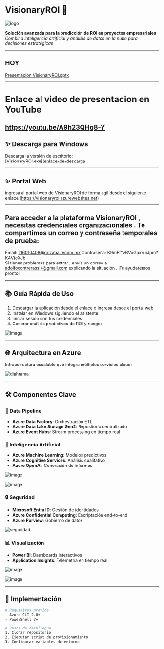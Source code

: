 # VisionaryROI 🚀
![logo](https://github.com/user-attachments/assets/36bd4495-5767-400e-910f-189929aa85ae)

**Solución avanzada para la predicción de ROI en proyectos empresariales**  
*Combina inteligencia artificial y análisis de datos en la nube para decisiones estratégicas*



---

## HOY 
[Presentacion VisionaryROI.pptx](https://github.com/user-attachments/files/19400860/Presentacion.VisionaryROI.pptx)

---
# Enlace al video de presentacion en YouTube

https://youtu.be/A9h23QHg8-Y
---

## ✨ Descarga para Windows
Descarga la versión de escritorio:  
[VisionaryROI.exe]([enlace-de-descarga](https://1drv.ms/u/s!AliNSU8i5Q0NbIL6yJzq6fUvNnA?e=j79mdT) 

---

## ✨ Portal Web
ingresa al portal web de VisionaryROI de forma agil desde el siguiente enlace
(https://visionaryroi.azurewebsites.net)

---
## Para acceder a la plataforma VisionaryROI , necesitas credenciales organizacionales . Te compartimos un correo y contraseña temporales de prueba:  
Email: L16010408@orizaba.tecnm.mx 
Contraseña: K9mFf*vBVxGax?uiJpm?K4V(cXJb   
Si tienes problemas para entrar , envía un correo a adolfocontrerassix@gmail.com  explicando la situación . ¡Te ayudaremos pronto!  


---

## 📚 Guía Rápida de Uso
1. Descargar la aplicación desde el enlace o ingresa desde el portal web
2. Instalar en Windows siguiendo el asistente
3. Iniciar sesión con tus credenciales
4. Generar análisis predictivos de ROI y riesgos


![image](https://github.com/user-attachments/assets/6509ada4-b647-445a-9719-fb61c8bcec7f)




---

## 🌐 Arquitectura en Azure
Infraestructura escalable que integra múltiples servicios cloud:

![diahrama](https://github.com/user-attachments/assets/b50ca00d-6657-4b81-8235-c63911d49084)


---

## 🛠️ Componentes Clave
### 💾 Data Pipeline
- **Azure Data Factory**: Orchestración ETL
- **Azure Data Lake Storage Gen2**: Repositorio centralizado
- **Azure Event Hubs**: Stream processing en tiempo real

### 🤖 Inteligencia Artificial
- **Azure Machine Learning**: Modelos predictivos
- **Azure Cognitive Services**: Análisis cualitativo
- **Azure OpenAI**: Generación de informes

![image](https://github.com/user-attachments/assets/6a492f14-85e2-4c1b-89ba-84e56283bacd)



![image](https://github.com/user-attachments/assets/129b494b-849e-44f7-8ea5-7f49ac77213e)


### 🔒 Seguridad
- **Microsoft Entra ID**: Gestión de identidades
- **Azure Confidential Computing**: Encriptación end-to-end
- **Azure Purview**: Gobierno de datos

![seguridad](https://github.com/user-attachments/assets/aeddac88-2838-487b-9c02-7e5acd44a84f)


### 📊 Visualización
- **Power BI**: Dashboards interactivos
- **Application Insights**: Telemetría en tiempo real

![image](https://github.com/user-attachments/assets/c751f8ba-5caa-49a2-9295-38d657b7196f)

![image](https://github.com/user-attachments/assets/a4493b7d-a619-4309-ac27-4d249e64e7ad)


---

## 🚀 Implementación
```bash
# Requisitos previos
- Azure CLI 2.0+
- PowerShell 7+

# Pasos de despliegue
1. Clonar repositorio
2. Ejecutar script de provisionamiento
3. Configurar variables de entorno
